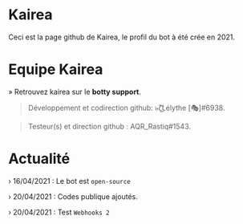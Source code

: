 # Kairea 
Ceci est la page github de Kairea,
le profil du bot à été crée en 2021.


# Equipe Kairea 

» Retrouvez kairea sur le **botty support**.

> Développement et codirection github:
๖̶ζ͜͡Lélythe [🎭]#6938.

> Testeur(s) et direction github :
AQR_Rastiq#1543.

# Actualité 
› 16/04/2021 : Le bot est `open-source`

› 20/04/2021 : Codes publique ajoutés.

› 20/04/2021 : Test `Webhooks 2`
